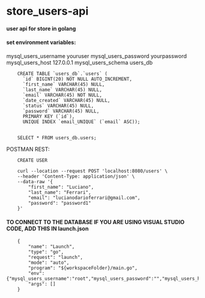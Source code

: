 # store_users-api

#### user api for store in golang

#### set environment variables:

mysql_users_username youruser
mysql_users_password yourpassword
mysql_users_host 127.0.0.1
mysql_users_schema users_db

		CREATE TABLE `users_db`.`users` (
		  `id` BIGINT(20) NOT NULL AUTO_INCREMENT,
		  `first_name` VARCHAR(45) NULL,
		  `last_name` VARCHAR(45) NULL,
		  `email` VARCHAR(45) NOT NULL,
		  `date_created` VARCHAR(45) NULL,
		  `status` VARCHAR(45) NULL,
		  `password` VARCHAR(45) NULL,
		  PRIMARY KEY (`id`),
		  UNIQUE INDEX `email_UNIQUE` (`email` ASC));


		SELECT * FROM users_db.users;

POSTMAN REST:

		CREATE USER

		curl --location --request POST 'localhost:8080/users' \
		--header 'Content-Type: application/json' \
		--data-raw '{
			"first_name": "Luciano",
			"last_name": "Ferrari",
			"email": "lucianodarioferrari@gmail.com",
			"password": "password1"
		}'

#### TO CONNECT TO THE DATABASE IF YOU ARE USING VISUAL STUDIO CODE, ADD THIS IN launch.json

		{
		    "name": "Launch",
		    "type": "go",
		    "request": "launch",
		    "mode": "auto",
		    "program": "${workspaceFolder}/main.go",
		    "env": {"mysql_users_username":"root","mysql_users_password":"","mysql_users_host":"127.0.0.1:3306","mysql_users_schema":"users_db"},
		    "args": []
		}
